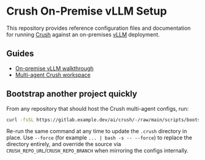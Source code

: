 # Crush On-Premise vLLM Setup

This repository provides reference configuration files and documentation for running [Crush](https://github.com/charmbracelet/crush) against an on-premises [vLLM](https://github.com/vllm-project/vllm) deployment.

## Guides

- [On-premise vLLM walkthrough](docs/on-prem-vllm.md)
- [Multi-agent Crush workspace](docs/multi-agent-setup.md)

## Bootstrap another project quickly

From any repository that should host the Crush multi-agent configs, run:

```bash
curl -fsSL https://gitlab.example.dev/ai/crush/-/raw/main/scripts/bootstrap-crush-project.sh | bash
```

Re-run the same command at any time to update the `.crush` directory in place. Use `--force` (for example `... | bash -s -- --force`) to replace the directory entirely, and override the source via `CRUSH_REPO_URL`/`CRUSH_REPO_BRANCH` when mirroring the configs internally.
